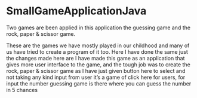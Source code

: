 # SmallGameApplicationJava
Two games are been applied in this application the guessing game and the rock, paper &amp; scissor game.

These are the games we have mostly played in our childhood and many of us have tried to create a program of it too. Here I have done the same just the changes made here are I have made this game as an application that gives more user interface to the game, and the tough job was to create the rock, paper & scissor game as I have just given button here to select and not taking any kind input from user it’s a game of click here for users, for input the number guessing game is there where you can guess the number in 5 chances
